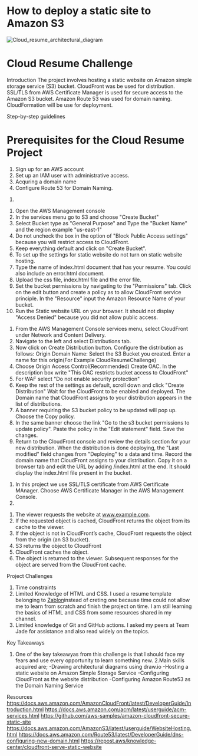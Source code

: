 # How to deploy a static site to Amazon S3
![Cloud_resume_architectural_diagram](https://github.com/karungar/deploy-a-static-website-to-S3/assets/160833948/d413d9a5-8e89-4674-9f18-3417ea748c17)
# Cloud Resume Challenge 

Introduction
The project involves hosting a static website on Amazon simple storage service (S3) bucket. 
CloudFront was be used for distribution. SSL/TLS from AWS Certificate Manager is used for 
secure access to the Amazon S3 bucket. Amazon Route 53 was used for domain naming. CloudFormation will be use for deployment.                                                                                           

Step-by-step guidelines

# Prerequisites for the Cloud Resume Project

1. Sign up for an AWS account
2. Set up an IAM user with administrative access.
3. Acquring a domain name
4. Configure Route 53 for Domain Naming.

<!-- Configuring Amazon Route 53  -->

1. 

<!-- Amazon Simple Storage Service configuration -->

1. Open the AWS Management console
2. In the services menu go to S3 and choose "Create Bucket"
3. Select Bucket type as "General Purpose" and Type the "Bucket Name" and the 
    region example "us-east-1"
5. Do not uncheck the box in the option of "Block Public Access settings" because you 
    will restrict access to CloudFront.
6. Keep everything default and click on "Create Bucket".
7. To set up the settings for static website do not turn on static website hosting.
9. Type the name of index.html document that has your resume. You could also include 
    an error.html document.
10. Upload the css file, index.html file and the error file.
11. Set the bucket permissions by navigating to the "Permissions" tab.
    Click on the edit button and create a policy as to allow CloudFront service principle.
    In the "Resource" input the Amazon Resource Name of your bucket.
12. Run the Static website URL on your browser. It should not display "Access 
    Denied" because you did not allow public access.


<!-- Creating a CloudFront Distribution -->
1. From the AWS Management Console services menu, select CloudFront under Network
    and Content Delivery.
2. Navigate to the left and select Distributions tab.
3. Now click on Create Distribution button. Configure the distribution as follows:
    Origin Domain Name: Select the S3 Bucket you created.
    Enter a name for this origin(For Example CloudResumeChallenge)
4. Choose Origin Access Control(Recommended)
    Create OAC. In the description box write "This OAC restricts bucket access to CloudFront" 
5. For WAF select "Do not enable security protection"
6. Keep the rest of the settings as default, scroll down and click "Create Distribution"
    Wait for the CloudFront to be enabled and deployed. The Domain name that CloudFront 
    assigns to your distribution appears in the list of distributions.
7. A banner requiring the S3 bucket policy to be updated will pop up. Choose the Copy policy.
8. In the same banner choose the link "Go to the s3 bucket permissions to update policy". Paste the policy in the "Edit statement" field. Save the changes.
9. Return to the CloudFront console and review the details section for your new distribution. When the distribution is done deploying, the "Last modified" field changes from "Deploying" to a data and time. Record the domain name that CloudFront assigns to your distribution. 
Copy it on a browser tab and edit the URL by adding /index.html at the end. It should display the index.html file present in the bucket.

<!-- ACM Configuration to enable HTTPS-->
1. In this project we use SSL/TLS certificate from AWS Certificate MAnager. Choose AWS Certificate Manager in the AWS Management Console.
2. 

<!-- Aquiring a Domain Name --> 


<!-- Using Route53 for Domain Naming -->

<!-- Architectural Diagram   -->

1. The viewer requests the website at www.example.com.
2. If the requested object is cached, CloudFront returns the object from its cache to the viewer.
3. If the object is not in CloudFront’s cache, CloudFront requests the object from the origin (an S3 bucket).
4. S3 returns the object to CloudFront
5. CloudFront caches the object.
6. The object is returned to the viewer. Subsequent responses for the object are served from the CloudFront cache.

Project Challenges
1. Time constraints
2. Limited Knowledge of HTML and CSS. I used a resume template belonging to [Zablon](https://github.com/zablon-oigo)instead of creting one
    because time could not allow me to learn from scratch and finish the project on time. I am still learning the basics of HTML and CSS from some resources shared in my channel.
3. Limited knowledge of Git and GitHub actions. I asked my peers at Team Jade for assistance and also read 
    widely on the topics.

Key Takeaways
1. One of the key takeawyas from this challenge is that I should face my fears and use every opportunity to 
    learn something new. 
2.Main skills acquired are;
    -Drawing architectural diagrams using draw.io
    -Hosting a static website on Amazon Simple Storage Service
    -Configuring CloudFront as the website distribution
    -Configuring Amazon Route53 as the Domain Naming Service



Resources
https://docs.aws.amazon.com/AmazonCloudFront/latest/DeveloperGuide/Introduction.html
https://docs.aws.amazon.com/acm/latest/userguide/acm-services.html
https://github.com/aws-samples/amazon-cloudfront-secure-static-site
https://docs.aws.amazon.com/AmazonS3/latest/userguide/WebsiteHosting.html
https://docs.aws.amazon.com/Route53/latest/DeveloperGuide/dns-configuring-new-domain.html
https://repost.aws/knowledge-center/cloudfront-serve-static-website




